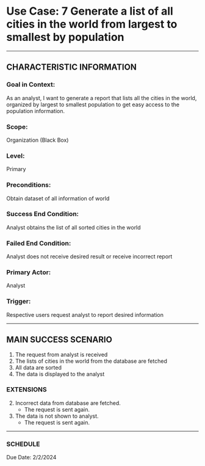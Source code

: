 # Use Case: 7 	Generate a list of all cities in the world from largest to smallest by population

----------------------
## CHARACTERISTIC INFORMATION
### Goal in Context: 
As an analyst, I want to generate a report that lists all the cities in the world, organized by largest to smallest population to get easy access to the population information.
### Scope: 
Organization (Black Box)
### Level: 
Primary
### Preconditions: 
Obtain dataset of all information of world
### Success End Condition: 
Analyst obtains the list of all sorted cities in the world
### Failed End Condition: 
Analyst does not receive desired result or receive incorrect report
### Primary Actor: 
Analyst
### Trigger: 
Respective users request analyst to report desired information

----------------------
## MAIN SUCCESS SCENARIO
1.	The request from analyst is received
2.	The lists of cities in the world from the database are fetched
3.	All data are sorted
4.	The data is displayed to the analyst

### EXTENSIONS
2. Incorrect data from database are fetched.
    - The request is sent again.
4. The data is not shown to analyst.
    - The request is sent again.
----------------------
### SCHEDULE
Due Date: 2/2/2024